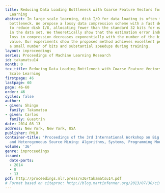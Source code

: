 ```yaml
---
title: Reducing Data Loading Bottleneck with Coarse Feature Vectors for Large Scale
  Learning
abstract: In large scale learning, disk I/O for data loading is often the runtime
  bottleneck. We propose a lossy data compression scheme with a fast decompression
  to reduce disk I/O, allocating fewer than the standard 32 bits for each real value
  in the data set. We theoretically show that the estimation error induced by the
  loss in compression decreases exponentially with the number of the bits used per
  value. Our experiments show the proposed method achieves excellent performance with
  a small number of bits and substantial speedups during training.
layout: inproceedings
series: Proceedings of Machine Learning Research
id: takamatsu14
month: 0
tex_title: Reducing Data Loading Bottleneck with Coarse Feature Vectors for Large
  Scale Learning
firstpage: 46
lastpage: 60
page: 46-60
order: 46
cycles: false
author:
- given: Shingo
  family: Takamatsu
- given: Carlos
  family: Guestrin
date: 2014-08-13
address: New York, New York, USA
publisher: PMLR
container-title: 'Proceedings of the 3rd International Workshop on Big Data, Streams
  and Heterogeneous Source Mining: Algorithms, Systems, Programming Models and Applications'
volume: '36'
genre: inproceedings
issued:
  date-parts:
  - 2014
  - 8
  - 13
pdf: http://proceedings.mlr.press/v36/takamatsu14.pdf
# Format based on citeproc: http://blog.martinfenner.org/2013/07/30/citeproc-yaml-for-bibliographies/
---
```

